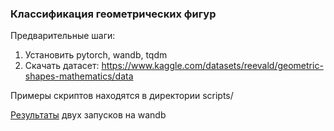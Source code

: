 ### Классификация геометрических фигур

Предварительные шаги:
1. Установить pytorch, wandb, tqdm
2. Скачать датасет: https://www.kaggle.com/datasets/reevald/geometric-shapes-mathematics/data

Примеры скриптов находятся в директории scripts/

[Результаты](https://wandb.ai/bigesod536-team/shapes) двух запусков на wandb

